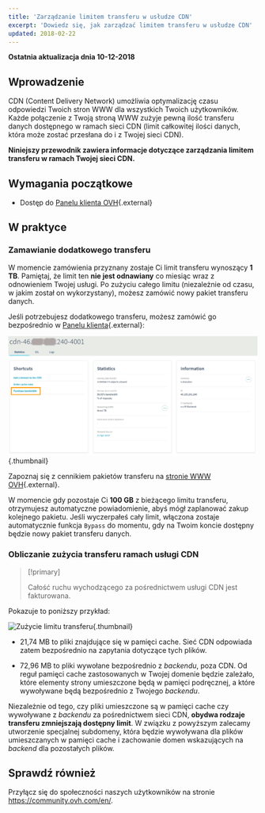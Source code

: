 ```yaml
---
title: 'Zarządzanie limitem transferu w usłudze CDN'
excerpt: 'Dowiedz się, jak zarządzać limitem transferu w usłudze CDN'
updated: 2018-02-22
---
```


**Ostatnia aktualizacja dnia 10-12-2018**

## Wprowadzenie

CDN (Content Delivery Network) umożliwia optymalizację czasu odpowiedzi Twoich stron WWW dla wszystkich Twoich użytkowników. Każde połączenie z Twoją stroną WWW zużyje pewną ilość transferu danych dostępnego w ramach sieci CDN (limit całkowitej ilości danych, która może zostać przesłana do i z Twojej sieci CDN).

**Niniejszy przewodnik zawiera informacje dotyczące zarządzania limitem transferu w ramach Twojej sieci CDN.**


## Wymagania początkowe

- Dostęp do [Panelu klienta OVH](https://www.ovh.com/auth/?action=gotomanager&from=https://www.ovh.pl/&ovhSubsidiary=pl){.external}


## W praktyce

### Zamawianie dodatkowego transferu 

W momencie zamówienia przyznany zostaje Ci limit transferu wynoszący **1 TB**. Pamiętaj, że limit ten **nie jest odnawiany** co miesiąc wraz z odnowieniem Twojej usługi. Po zużyciu całego limitu (niezależnie od czasu, w jakim został on wykorzystany), możesz zamówić nowy pakiet transferu danych.

Jeśli potrzebujesz dodatkowego transferu, możesz zamówić go bezpośrednio w [Panelu klienta](https://www.ovh.com/auth/?action=gotomanager&from=https://www.ovh.pl/&ovhSubsidiary=pl){.external}:

![Dodatnie limitu transferu](images/add_quota.png){.thumbnail}


Zapoznaj się z cennikiem pakietów transferu na [stronie WWW OVH](https://www.ovh.pl/cdn/){.external}.

W momencie gdy pozostaje Ci **100 GB** z bieżącego limitu transferu, otrzymujesz automatyczne powiadomienie, abyś mógł zaplanować zakup kolejnego pakietu. Jeśli wyczerpałeś cały limit, włączona zostaje automatycznie funkcja `Bypass` do momentu, gdy na Twoim koncie dostępny będzie nowy pakiet transferu danych.


### Obliczanie zużycia transferu ramach usługi CDN

> [!primary]
>
> Całość ruchu wychodzącego za pośrednictwem usługi CDN jest fakturowana.
>

Pokazuje to poniższy przykład:

![Zużycie limitu transferu](images/quota_used.png){.thumbnail}


- 21,74 MB to pliki znajdujące się w pamięci cache. Sieć CDN odpowiada zatem bezpośrednio na zapytania dotyczące tych plików.

- 72,96 MB to pliki wywołane bezpośrednio z *backendu*, poza CDN. Od reguł pamięci cache zastosowanych w Twojej domenie będzie zależało, które elementy strony umieszczone będą w pamięci podręcznej, a które wywoływane będą bezpośrednio z Twojego *backendu*. 


Niezależnie od tego, czy pliki umieszczone są w pamięci cache czy wywoływane z *backendu* za pośrednictwem sieci CDN, **obydwa rodzaje transferu zmniejszają dostępny limit**. W związku z powyższym zalecamy utworzenie specjalnej subdomeny, która będzie wywoływana dla plików umieszczanych w pamięci cache i zachowanie domen wskazujących na *backend* dla pozostałych plików.


## Sprawdź również

Przyłącz się do społeczności naszych użytkowników na stronie <https://community.ovh.com/en/>.